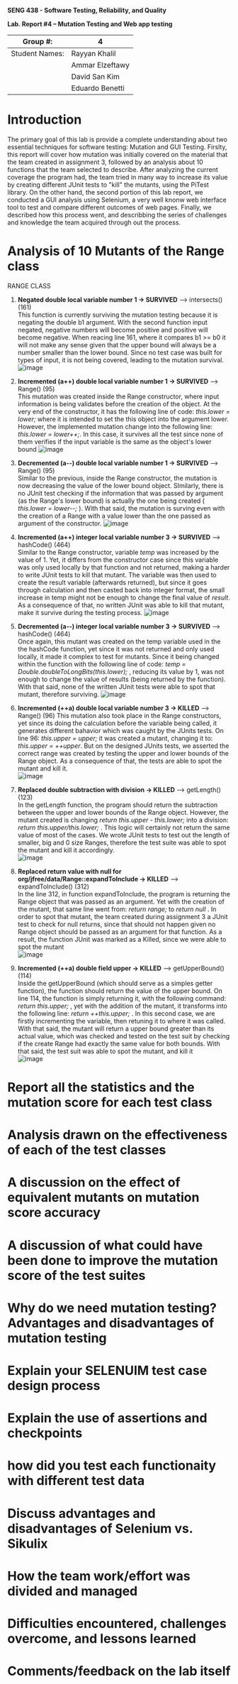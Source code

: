 **SENG 438 - Software Testing, Reliability, and Quality**

**Lab. Report \#4 – Mutation Testing and Web app testing**

| Group \#:      |   4  |
| -------------- | --- |
| Student Names: |  Rayyan Khalil   |
|                |  Ammar Elzeftawy   |
|                |  David San Kim   |
|                |  Eduardo Benetti   |

# Introduction

The primary goal of this lab is provide a complete understanding about two essential techniques for software testing: Mutation and GUI Testing. Firslty, this report will cover how mutation was initially covered on the material that the team created in assignment 3, followed by an analysis about 10 functions that the team selected to describe. After analyzing the current coverage the program had, the team tried in many way to increase its value by creating different JUnit tests to "kill" the mutants, using the PiTest library. On the other hand, the second portion of this lab report, we conducted a GUI analysis using Selenium, a very well knonw web interface tool to test and compare different outcomes of web pages. Finally, we described how this process went, and describbing the series of challenges and knowledge the team acquired through out the process. 

# Analysis of 10 Mutants of the Range class 

RANGE CLASS

1) **Negated double local variable number 1 → SURVIVED** --> intersects() (161)           
This function is currently surviving the mutation testing because it is negating the double b1 argument. With the second function input negated, negative numbers will become positive and positive will become negative. When reacing line 161, where it compares b1 >= b0 it will not make any sense given that the upper bound will always be a number smaller than the lower bound. Since no test case was built for types of input, it is not being covered, leading to the mutation survival. 
![image](https://user-images.githubusercontent.com/30624408/225460194-b1fa02b8-4571-4023-a036-22ed2a4b03af.png)

2) **Incremented (a++) double local variable number 1 → SURVIVED** --> Range() (95)          
This mutation was created inside the Range constructor, where input information is being validates before the creation of the object. At the very end of the constructor, it has the following line of code: _this.lower = lower;_ where it is intended to set the this object into the argument lower. However, the implemented mutation change into the following line: _this.lower = lower++;_. In this case, it survives all the test since none of them verifies if the input variable is the same as the object's lower bound
![image](https://user-images.githubusercontent.com/30624408/225460277-d48c1e5c-ce6b-45d7-83f6-a54f3d3e5cdf.png)

3) **Decremented (a--) double local variable number 1 → SURVIVED** --> Range() (95)           
Similar to the previous, inside the Range constructor, the mutation is now decreasing the value of the lower bound object. SImilarly, there is no JUnit test checking if the information that was passed by argument (as the Range's lower bound) is actually the one being created ( _this.lower = lower--;_ ). With that said, the mutation is surving even with the creation of a Range with a value lower than the one passed as argument of the constructor. 
![image](https://user-images.githubusercontent.com/30624408/225460301-da2ce2eb-e8e5-44dc-b1f9-c59c97b4e688.png)

4)  **Incremented (a++) integer local variable number 3 → SURVIVED** --> hashCode() (464)        
Similar to the Range constructor, variable _temp_ was increased by the value of 1. Yet, it differs from the constructor case since this variable was only used locally by that function and not returned, making a harder to write JUnit tests to kill that mutant. The variable was then used to create the result variable (afterwards returned), but since it goes through calculation and then casted back into integer format, the small increase in temp might not be enough to change the final value of _result_. As a consequence of that, no written JUnit was able to kill that mutant, make it survive during the testing process. 
![image](https://user-images.githubusercontent.com/30624408/225469538-b15e2701-1e1c-4820-8ef2-fe6f21c7355e.png)

5) **Decremented (a--) integer local variable number 3 → SURVIVED** --> hashCode() (464)             
Once again, this mutant was created on the temp variable used in the the hashCode function, yet since it was not returned and only used locally, it made it complex to test for mutants. Since it being changed within the function with the following line of code: _temp = Double.doubleToLongBits(this.lower);_ , reducing its value by 1, was not enough to change the value of results (being returned by the function). With that said, none of the written JUnit tests were able to spot that mutant, therefore surviving.
![image](https://user-images.githubusercontent.com/30624408/225461497-ace38494-99d0-4aef-876e-2227ef287709.png)

6) **Incremented (++a) double local variable number 3 → KILLED** --> Range() (96)
This mutation also took place in the Range constructors, yet since its doing the calculation before the variable being called, it generates different bahavior which was caught by the JUnits tests. On line 96: _this.upper = upper;_ it was created a mutant, changing it to: _this.upper = ++upper_. But on the designed JUnits tests, we asserted the correct range was created by testing the upper and lower bounds of the Range object. As a consequence of that, the tests are able to spot the mutant and kill it.        
![image](https://user-images.githubusercontent.com/30624408/225461638-59994605-7b4b-49e7-a616-e1cf3162dda8.png)

7) **Replaced double subtraction with division → KILLED** --> getLength() (123)                  
In the getLength function, the program should return the subtraction between the upper and lower bounds of the Range object. However, the mutant created is changing _return this.upper - this.lower;_ into a division: _return this.upper/this.lower;_ . This logic will certainly not return the same value of most of the cases. We wrote JUnit tests to test out the length of smaller, big and 0 size Ranges, therefore the test suite was able to spot the mutant and kill it accordingly.           
![image](https://user-images.githubusercontent.com/30624408/225466272-48a92005-6b61-4ae8-af63-c0f856adb8d1.png)

8) **Replaced return value with null for org/jfree/data/Range::expandToInclude → KILLED** --> expandToInclude() (312)        
In the line 312, in function expandToInclude, the program is returning the Range object that was passed as an argument. Yet with the creation of the mutant, that same line went from: _return range;_ to _return null_ . In order to spot that mutant, the team created during assignment 3 a JUnit test to check for null returns, since that should not happen given no Range object should be passed as an argument for that function. As a result, the function JUnit was marked as a Killed, since we were able to spot the mutant                   
![image](https://user-images.githubusercontent.com/30624408/225467183-da2bbc7c-ce23-4aad-ab4a-e0321014c966.png)

9) **Incremented (++a) double field upper → KILLED** --> getUpperBound() (114)      
Inside the getUpperBound (which should serve as a simples getter function), the function should return the value of the upper bound. On line 114, the function is simply returning it, with the following command: _return this.upper;_ , yet with the addition of the mutant, it transforms into the following line: _return ++this.upper;_ . In this second case, we are firstly incrementing the variable, then retuning it to where it was called. With that said, the mutant will return a upper bound greater than its actual value, which was checked and tested on the test suit by checking if the create Range had exactly the same value for both bounds. With that said, the test suit was able to spot the mutant, and kill it      
![image](https://user-images.githubusercontent.com/30624408/225469868-4156e69d-71db-4d86-8c30-0a952032d8da.png)         


# Report all the statistics and the mutation score for each test class



# Analysis drawn on the effectiveness of each of the test classes

# A discussion on the effect of equivalent mutants on mutation score accuracy

# A discussion of what could have been done to improve the mutation score of the test suites

# Why do we need mutation testing? Advantages and disadvantages of mutation testing

# Explain your SELENUIM test case design process

# Explain the use of assertions and checkpoints

# how did you test each functionaity with different test data

# Discuss advantages and disadvantages of Selenium vs. Sikulix

# How the team work/effort was divided and managed


# Difficulties encountered, challenges overcome, and lessons learned

# Comments/feedback on the lab itself
